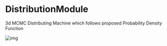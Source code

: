 # DistributionModule

3d MCMC Distributing Machine which follows proposed Probability Density Function

![img](mcmcCapture.gif)